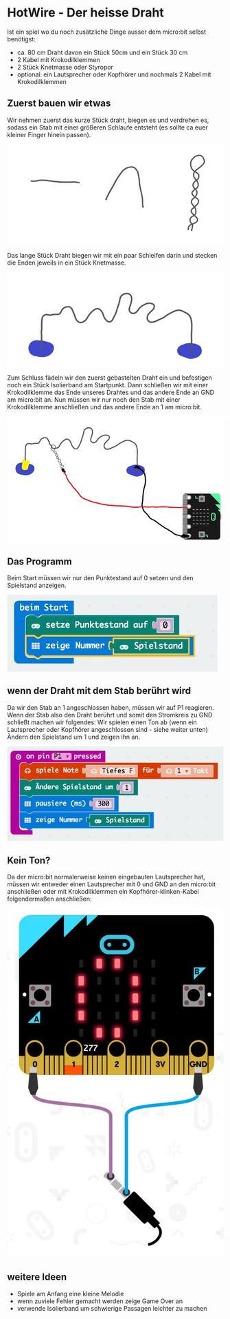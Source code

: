 # HotWire - Der heisse Draht

Ist ein spiel wo du noch zusätzliche Dinge ausser dem micro:bit selbst benötigst:
- ca. 80 cm Draht davon ein Stück 50cm und ein Stück 30 cm
- 2 Kabel mit Krokodilklemmen
- 2 Stück Knetmasse oder Styropor
- optional: ein Lautsprecher oder Kopfhörer und nochmals 2 Kabel mit Krokodilklemmen

## Zuerst bauen wir etwas

Wir nehmen zuerst das kurze Stück draht, biegen es und verdrehen es, sodass ein Stab mit einer größeren Schlaufe entsteht (es sollte ca euer kleiner Finger hinein passen).

![](images/draht.jpg)

Das lange Stück Draht biegen wir mit ein paar Schleifen darin und stecken die Enden jeweils in ein Stück Knetmasse.

![](images/Hotwire.jpg)

Zum Schluss fädeln wir den zuerst gebastelten Draht ein und befestigen noch ein Stück Isolierband am Startpunkt.
Dann schließen wir mit einer Krokodilklemme das Ende unseres Drahtes und das andere Ende an GND am micro:bit an.
Nun müssen wir nur noch den Stab mit einer Krokodilklemme anschließen und das andere Ende an 1 am micro:bit. 

![](images/verkabelt.jpg)

## Das Programm

Beim Start müssen wir nur den Punktestand auf 0 setzen und den Spielstand anzeigen.

![](images/beimstart.jpeg)

## wenn der Draht mit dem Stab berührt wird

Da wir den Stab an 1 angeschlossen haben, müssen wir auf P1 reagieren.
Wenn der Stab also den Draht berührt und somit den Stromkreis zu GND schließt machen wir folgendes:
Wir spielen einen Ton ab (wenn ein Lautsprecher oder Kopfhörer angeschlossen sind - siehe weiter unten)
Ändern den Spielstand um 1 und zeigen ihn an.

![](images/pin1.jpeg)

## Kein Ton?

Da der micro:bit normalerweise keinen eingebauten Lautsprecher hat, müssen wir entweder einen Lautsprecher mit 0 und GND an den micro:bit anschließen oder mit Krokodilklemmen ein Kopfhörer-klinken-Kabel folgendermaßen anschließen:

![](images/ton.jpeg)

## weitere Ideen

- Spiele am Anfang eine kleine Melodie
- wenn zuviele Fehler gemacht werden zeige Game Over an
- verwende Isolierband um schwierige Passagen leichter zu machen